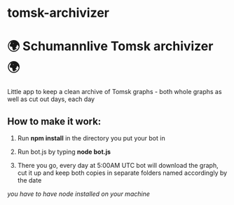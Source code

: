 # tomsk-archivizer
# 🌍 Schumannlive Tomsk archivizer 🌍

Little app to keep a clean archive of Tomsk graphs - both whole graphs as well as cut out days, each day

## How to make it work:

1. Run **npm install** in the directory you put your bot in

2. Run bot.js by typing **node bot.js**

3. There you go, every day at 5:00AM UTC bot will download the graph, cut it up and keep both copies in separate folders named accordingly by the date 

*you have to have node installed on your machine*
